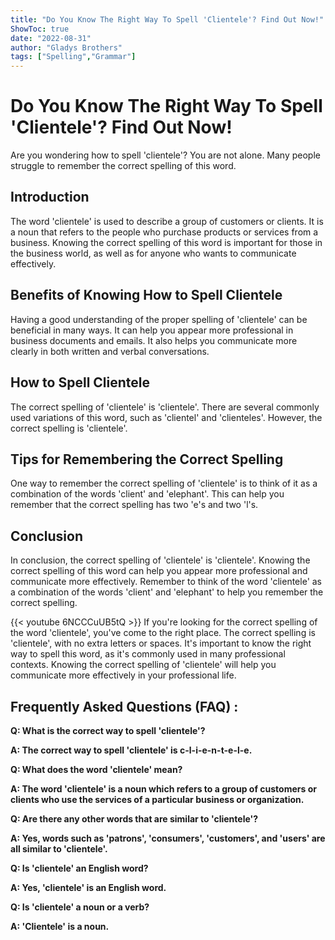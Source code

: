 ```yaml
---
title: "Do You Know The Right Way To Spell 'Clientele'? Find Out Now!"
ShowToc: true 
date: "2022-08-31"
author: "Gladys Brothers" 
tags: ["Spelling","Grammar"]
---
```

# Do You Know The Right Way To Spell 'Clientele'? Find Out Now!

Are you wondering how to spell 'clientele'? You are not alone. Many people struggle to remember the correct spelling of this word. 

## Introduction

The word 'clientele' is used to describe a group of customers or clients. It is a noun that refers to the people who purchase products or services from a business. Knowing the correct spelling of this word is important for those in the business world, as well as for anyone who wants to communicate effectively.

## Benefits of Knowing How to Spell Clientele

Having a good understanding of the proper spelling of 'clientele' can be beneficial in many ways. It can help you appear more professional in business documents and emails. It also helps you communicate more clearly in both written and verbal conversations.

## How to Spell Clientele

The correct spelling of 'clientele' is 'clientele'. There are several commonly used variations of this word, such as 'clientel' and 'clienteles'. However, the correct spelling is 'clientele'. 

## Tips for Remembering the Correct Spelling

One way to remember the correct spelling of 'clientele' is to think of it as a combination of the words 'client' and 'elephant'. This can help you remember that the correct spelling has two 'e's and two 'l's.

## Conclusion

In conclusion, the correct spelling of 'clientele' is 'clientele'. Knowing the correct spelling of this word can help you appear more professional and communicate more effectively. Remember to think of the word 'clientele' as a combination of the words 'client' and 'elephant' to help you remember the correct spelling.

{{< youtube 6NCCCuUB5tQ >}} 
If you're looking for the correct spelling of the word 'clientele', you've come to the right place. The correct spelling is 'clientele', with no extra letters or spaces. It's important to know the right way to spell this word, as it's commonly used in many professional contexts. Knowing the correct spelling of 'clientele' will help you communicate more effectively in your professional life.

## Frequently Asked Questions (FAQ) :
**Q: What is the correct way to spell 'clientele'?**

**A: The correct way to spell 'clientele' is c-l-i-e-n-t-e-l-e.**

**Q: What does the word 'clientele' mean?**

**A: The word 'clientele' is a noun which refers to a group of customers or clients who use the services of a particular business or organization.**

**Q: Are there any other words that are similar to 'clientele'?**

**A: Yes, words such as 'patrons', 'consumers', 'customers', and 'users' are all similar to 'clientele'.**

**Q: Is 'clientele' an English word?**

**A: Yes, 'clientele' is an English word.**

**Q: Is 'clientele' a noun or a verb?**

**A: 'Clientele' is a noun.**





